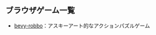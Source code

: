 ## ブラウザゲーム一覧
- [bevy-robbo](https://s3.eu-central-1.amazonaws.com/mrk-public/bevy-robbo/index.html)：アスキーアート的なアクションパズルゲーム
